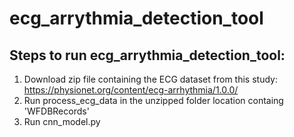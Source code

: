 # ecg_arrythmia_detection_tool

## Steps to run ecg_arrythmia_detection_tool:

1. Download zip file containing the ECG dataset from this study: https://physionet.org/content/ecg-arrhythmia/1.0.0/
2. Run process_ecg_data in the unzipped folder location containg 'WFDBRecords'
3. Run cnn_model.py
